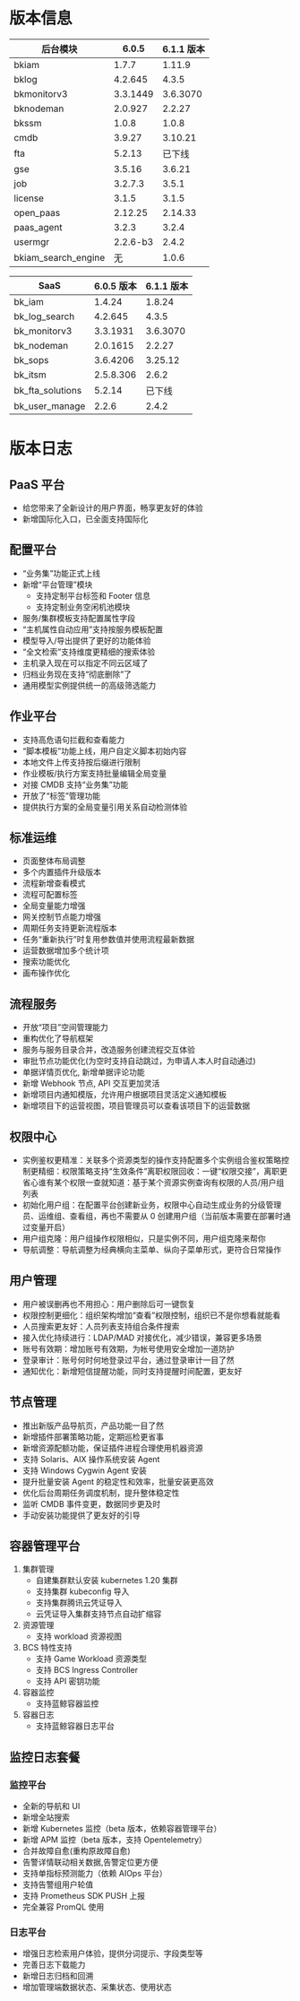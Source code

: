 # 版本信息
|后台模块|6.0.5|6.1.1 版本|
|---|---|---|
|bkiam|1.7.7|1.11.9|
|bklog|4.2.645|4.3.5|
|bkmonitorv3|3.3.1449|3.6.3070|
|bknodeman|2.0.927|2.2.27|
|bkssm|1.0.8|1.0.8|
|cmdb|3.9.27|3.10.21|
|fta|5.2.13|已下线|
|gse|3.5.16|3.6.21|
|job|3.2.7.3|3.5.1|
|license|3.1.5|3.1.5|
|open_paas|2.12.25|2.14.33|
|paas_agent|3.2.3|3.2.4|
|usermgr|2.2.6-b3|2.4.2|
|bkiam_search_engine|无|1.0.6|

|SaaS|6.0.5 版本|6.1.1 版本|
|---|---|---|
|bk_iam|1.4.24|1.8.24|
|bk_log_search|4.2.645|4.3.5|
|bk_monitorv3|  3.3.1931|3.6.3070|
|bk_nodeman|2.0.1615|2.2.27|
|bk_sops|3.6.4206|3.25.12|
|bk_itsm|2.5.8.306|2.6.2|
|bk_fta_solutions|5.2.14|已下线|
|bk_user_manage|2.2.6|2.4.2|

# 版本日志

## PaaS 平台

- 给您带来了全新设计的用户界面，畅享更友好的体验
- 新增国际化入口，已全面支持国际化

## 配置平台

- “业务集”功能正式上线
- 新增“平台管理”模块
  - 支持定制平台标签和 Footer 信息
  - 支持定制业务空闲机池模块
- 服务/集群模板支持配置属性字段
- “主机属性自动应用”支持按服务模板配置
- 模型导入/导出提供了更好的功能体验
- “全文检索”支持维度更精细的搜索体验
- 主机录入现在可以指定不同云区域了
- 归档业务现在支持“彻底删除”了
- 通用模型实例提供统一的高级筛选能力

## 作业平台

- 支持高危语句拦截和查看能力
- “脚本模板”功能上线，用户自定义脚本初始内容
- 本地文件上传支持按后缀进行限制
- 作业模板/执行方案支持批量编辑全局变量
- 对接 CMDB 支持“业务集”功能
- 开放了“标签”管理功能
- 提供执行方案的全局变量引用关系自动检测体验

## 标准运维

- 页面整体布局调整
- 多个内置插件升级版本
- 流程新增查看模式
- 流程可配置标签
- 全局变量能力增强
- 网关控制节点能力增强
- 周期任务支持更新流程版本
- 任务“重新执行”时复⽤参数值并使⽤流程最新数据
- 运营数据增加多个统计项
- 搜索功能优化
- 画布操作优化

## 流程服务

- 开放“项目”空间管理能力
- 重构优化了导航框架
- 服务与服务目录合并，改造服务创建流程交互体验
- 审批节点功能优化(为空时支持自动跳过，为申请人本人时自动通过)
- 单据详情页优化, 新增单据评论功能
- 新增 Webhook 节点, API 交互更加灵活
- 新增项目内通知模版，允许用户根据项目灵活定义通知模板
- 新增项目下的运营视图，项目管理员可以查看该项目下的运营数据

## 权限中心

- 实例鉴权更精准：关联多个资源类型的操作支持配置多个实例组合鉴权策略控制更精细：权限策略支持“生效条件”离职权限回收：一键“权限交接”，离职更省心谁有某个权限一查就知道：基于某个资源实例查询有权限的人员/用户组列表
- 初始化用户组：在配置平台创建新业务，权限中心自动生成业务的分级管理员、运维组、查看组，再也不需要从 0 创建用户组（当前版本需要在部署时通过变量开启）
- 用户组克隆：用户组操作权限相似，只是实例不同，用户组克隆来帮你
- 导航调整：导航调整为经典横向主菜单、纵向子菜单形式，更符合日常操作

## 用户管理

- 用户被误删再也不用担心：用户删除后可一键恢复
- 权限控制更细化：组织架构增加“查看”权限控制，组织已不是你想看就能看
- 人员搜索更友好：人员列表支持组合条件搜索
- 接入优化持续进行：LDAP/MAD 对接优化，减少错误，兼容更多场景
- 账号有效期：增加账号有效期，为帐号使用安全增加一道防护
- 登录审计：账号何时何地登录过平台，通过登录审计一目了然
- 通知优化：新增短信提醒功能，同时支持提醒时间配置，更友好

## 节点管理

- 推出新版产品导航页，产品功能一目了然
- 新增插件部署策略功能，定期巡检更省事
- 新增资源配额功能，保证插件进程合理使用机器资源
- 支持 Solaris、AIX 操作系统安装 Agent
- 支持 Windows Cygwin Agent 安装
- 提升批量安装 Agent 的稳定性和效率，批量安装更高效
- 优化后台周期任务调度机制，提升整体稳定性
- 监听 CMDB 事件变更，数据同步更及时
- 手动安装功能提供了更友好的引导

## 容器管理平台
1. 集群管理
    - 自建集群默认安装 kubernetes 1.20 集群
    - 支持集群 kubeconfig 导入
    - 支持集群腾讯云凭证导入
    - 云凭证导入集群支持节点自动扩缩容
2. 资源管理
    - 支持 workload 资源视图
3. BCS 特性支持
    - 支持 Game Workload 资源类型
    - 支持 BCS Ingress Controller
    - 支持 API 密钥功能
4. 容器监控
    - 支持蓝鲸容器监控
5. 容器日志
    - 支持蓝鲸容器日志平台

## 监控日志套餐

### 监控平台

- 全新的导航和 UI
- 新增全站搜索
- 新增 Kubernetes 监控（beta 版本，依赖容器管理平台）
- 新增 APM 监控（beta 版本，支持 Opentelemetry）
- 合并故障自愈(重构原故障自愈)
- 告警详情联动相关数据,告警定位更方便
- 支持单指标预测能力（依赖 AIOps 平台）
- 支持告警组用户轮值
- 支持 Prometheus SDK PUSH 上报
- 完全兼容 PromQL 使用

### 日志平台

- 增强日志检索用户体验，提供分词提示、字段类型等
- 完善日志下载能力
- 新增日志归档和回溯
- 增加管理端数据状态、采集状态、使用状态